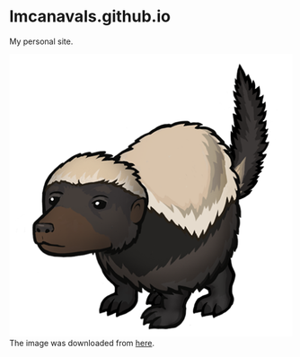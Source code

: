 # lmcanavals.github.io

My personal site.

![Favicon image](/dl/Honey-Badger-PNG-Pic.png)
The image was downloaded from [here](http://www.pngmart.com/image/159738).

